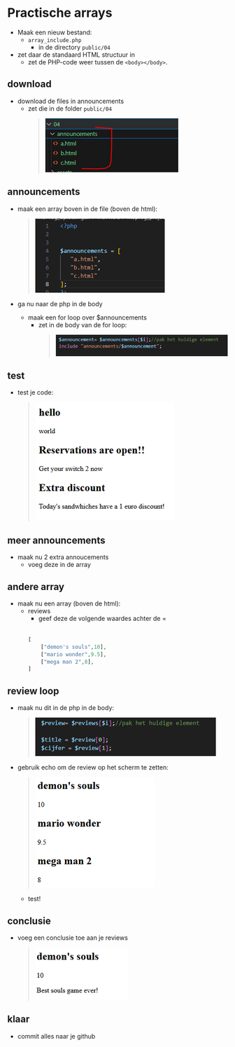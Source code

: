 # Practische arrays

- Maak een nieuw bestand:
    - `array_include.php`
        - in de directory `public/04`
-  zet daar de standaard HTML structuur in
    - zet de PHP-code weer tussen de `<body></body>`.


## download

- download de files in announcements  
    - zet die in de folder `public/04`
        > ![](img/download.PNG)

## announcements

- maak een array boven in de file (boven de html):
    > ![](img/announcements.PNG)


- ga nu naar de php in de body
    - maak een for loop over $announcements
        - zet in de body van de for loop:
            > ![](img/loopannounce.PNG)
        
## test

- test je code:
    > ![](img/arrayhtml.PNG)

## meer announcements

- maak nu 2 extra annoucements
    - voeg deze in de array


## andere array 


- maak nu een array (boven de html):
    - reviews
        - geef deze de volgende waardes achter de =
        ```php

        [
            ["demon's souls",10],
            ["mario wonder",9.5],
            ["mega man 2",8],
        ]
        ```

## review loop

- maak nu dit in de php in de body:
    > ![](img/reviews.PNG)
    
- gebruik echo om de review op het scherm te zetten:
    > ![](img/reviewshtml.PNG)
    - test!

## conclusie

- voeg een conclusie toe aan je reviews
    > ![](img/conclusion.PNG)


## klaar
- commit alles naar je github
